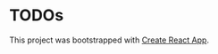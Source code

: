 # TODOs

This project was bootstrapped with [Create React App](https://github.com/facebookincubator/create-react-app).

